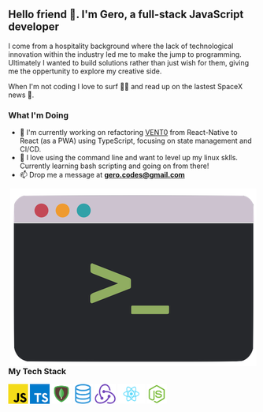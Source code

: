 ## Hello friend 👋. I'm Gero, a full-stack JavaScript developer

I come from a hospitality background where the lack of technological innovation within the industry led me to make the jump to programming. Ultimately I wanted to build solutions rather than just wish for them, giving me the oppertunity to explore my creative side.

When I'm not coding I love to surf 🏄‍♂️ and read up on the lastest SpaceX news 🚀.

### What I'm Doing

- 🔭 I'm currently working on refactoring [VENT0](https://github.com/geroalexander/vento_client) from React-Native to React (as a PWA) using TypeScript, focusing on state management and CI/CD.
- 🌱 I love using the command line and want to level up my linux sklls. Currently learning bash scripting and going on from there!
- 📫 Drop me a message at **gero.codes@gmail.com**

<img align="right" alt="illustration of a CLI" src="./assets/CLI.png" width="500" height="360" />

### My Tech Stack

<code><img height="40" alt="Javascript" src="./assets/JS.png"></code>
<code><img height="40" alt="Typescript" src="./assets/TS.png"></code>
<code><img height="40" alt="MongoDB" src="./assets/MONGO.png"></code>
<code><img height="40" alt="SQL" src="./assets/SQL.png"></code>
<code><img height="40" alt="Redux" src="./assets/REDUX.png"></code>
<code><img height="40" alt="React" src="./assets/REACT.png"></code>
<code><img height="40" alt="Node" src="./assets/NODE.png"></code>
